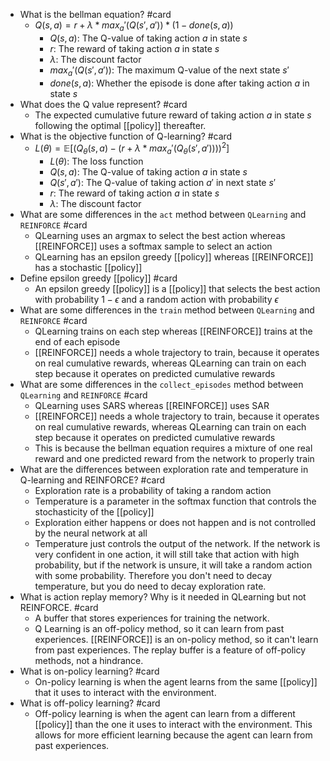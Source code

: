 * What is the bellman equation? #card
  * $Q(s, a) = r + \lambda * max_a'(Q(s', a')) * (1 - done(s, a))$
    * $Q(s, a)$: The Q-value of taking action $a$ in state $s$
    * $r$: The reward of taking action $a$ in state $s$
    * $\lambda$: The discount factor
    * $max_a'(Q(s', a'))$: The maximum Q-value of the next state $s'$
    * $done(s, a)$: Whether the episode is done after taking action $a$ in state $s$
* What does the Q value represent? #card
  * The expected cumulative future reward of taking action $a$ in state $s$ following the optimal [[policy]] thereafter.
* What is the objective function of Q-learning? #card
  * $L(\theta) = \mathbb{E}[(Q_\theta(s, a) - (r + \lambda * max_a'(Q_\theta(s', a'))))^2]$
    * $L(\theta)$: The loss function
    * $Q(s, a)$: The Q-value of taking action $a$ in state $s$
    * $Q(s', a')$: The Q-value of taking action $a'$ in next state $s'$
    * $r$: The reward of taking action $a$ in state $s$
    * $\lambda$: The discount factor
* What are some differences in the `act` method between `QLearning` and `REINFORCE` #card
  * QLearning uses an argmax to select the best action whereas [[REINFORCE]] uses a softmax sample to select an action
  * QLearning has an epsilon greedy [[policy]] whereas [[REINFORCE]] has a stochastic [[policy]]
* Define epsilon greedy [[policy]] #card
  * An epsilon greedy [[policy]] is a [[policy]] that selects the best action with probability $1 - \epsilon$ and a random action with probability $\epsilon$
* What are some differences in the `train` method between `QLearning` and `REINFORCE` #card
  * QLearning trains on each step whereas [[REINFORCE]] trains at the end of each episode
  * [[REINFORCE]] needs a whole trajectory to train, because it operates on real cumulative rewards, whereas QLearning can train on each step because it operates on predicted cumulative rewards
* What are some differences in the `collect_episodes` method between `QLearning` and `REINFORCE` #card
  * QLearning uses SARS whereas [[REINFORCE]] uses SAR
  * [[REINFORCE]] needs a whole trajectory to train, because it operates on real cumulative rewards, whereas QLearning can train on each step because it operates on predicted cumulative rewards
  * This is because the bellman equation requires a mixture of one real reward and one predicted reward from the network to properly train
* What are the differences between exploration rate and temperature in Q-learning and REINFORCE? #card
  * Exploration rate is a probability of taking a random action
  * Temperature is a parameter in the softmax function that controls the stochasticity of the [[policy]]
  * Exploration either happens or does not happen and is not controlled by the neural network at all
  * Temperature just controls the output of the network. If the network is very confident in one action, it will still take that action with high probability, but if the network is unsure, it will take a random action with some probability. Therefore you don't need to decay temperature, but you do need to decay exploration rate.
* What is action replay memory? Why is it needed in QLearning but not REINFORCE. #card
    * A buffer that stores experiences for training the network.
    * Q Learning is an off-policy method, so it can learn from past experiences. [[REINFORCE]] is an on-policy method, so it can't learn from past experiences. The replay buffer is a feature of off-policy methods, not a hindrance.
* What is on-policy learning? #card
    * On-policy learning is when the agent learns from the same [[policy]] that it uses to interact with the environment.
* What is off-policy learning? #card
    * Off-policy learning is when the agent can learn from a different [[policy]] than the one it uses to interact with the environment. This allows for more efficient learning because the agent can learn from past experiences.
